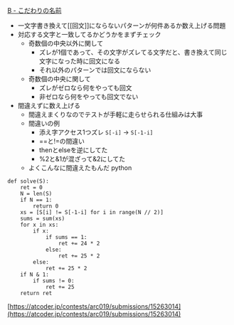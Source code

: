 
[B - こだわりの名前](https://atcoder.jp/contests/arc019/tasks/arc019_2)
- 一文字書き換えて[[回文]]にならないパターンが何件あるか数え上げる問題
- 対応する文字と一致してるかどうかをまずチェック
    - 奇数個の中央以外に関して
        - ズレが1個であって、その文字がズレてる文字だと、書き換えて同じ文字になった時に回文になる
        - それ以外のパターンでは回文にならない
    - 奇数個の中央に関して
        - ズレがゼロなら何をやっても回文
        - 非ゼロなら何をやっても回文でない
- 間違えずに数え上げる
    - 間違えまくりなのでテストが手軽に走らせられる仕組みは大事
    - 間違いの例
        - 添え字アクセス1つズレ `S[-i]` → `S[-1-i]`
        - ==と!=の間違い
        - thenとelseを逆にしてた
        - %2と&1が混ざって&2にしてた
    - よくこんなに間違えたもんだ
python

```
def solve(S):
    ret = 0
    N = len(S)
    if N == 1:
        return 0
    xs = [S[i] != S[-1-i] for i in range(N // 2)]
    sums = sum(xs)
    for x in xs:
        if x:
            if sums == 1:
                ret += 24 * 2
            else:
                ret += 25 * 2
        else:
            ret += 25 * 2
    if N & 1:
        if sums != 0:
            ret += 25
    return ret
```


[https://atcoder.jp/contests/arc019/submissions/15263014](https://atcoder.jp/contests/arc019/submissions/15263014)
